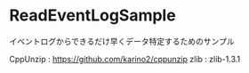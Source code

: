 # ReadEventLogSample
イベントログからできるだけ早くデータ特定するためのサンプル


CppUnzip : https://github.com/karino2/cppunzip
zlib : zlib-1.3.1